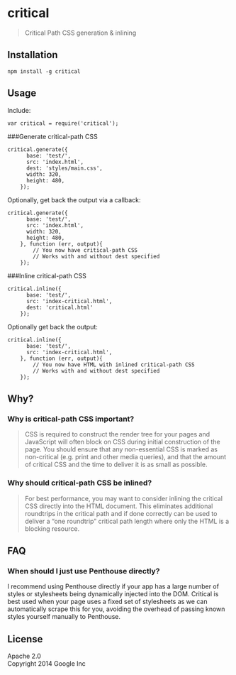 critical
========

> Critical Path CSS generation &amp; inlining

## Installation

```
npm install -g critical
```

## Usage

Include:

```
var critical = require('critical');
```

###Generate critical-path CSS

```
critical.generate({
	  base: 'test/',
	  src: 'index.html',
	  dest: 'styles/main.css',
	  width: 320,
	  height: 480,
	});
```

Optionally, get back the output via a callback:

```
critical.generate({
	  base: 'test/',
	  src: 'index.html',
	  width: 320,
	  height: 480,
	}, function (err, output){
		// You now have critical-path CSS
		// Works with and without dest specified
	});
```

###Inline critical-path CSS

```
critical.inline({
	  base: 'test/',
	  src: 'index-critical.html',
	  dest: 'critical.html'
	});
```

Optionally get back the output:

```
critical.inline({
	  base: 'test/',
	  src: 'index-critical.html',
	}, function (err, output){
		// You now have HTML with inlined critical-path CSS
		// Works with and without dest specified
	});
```

## Why?

### Why is critical-path CSS important?

> CSS is required to construct the render tree for your pages and JavaScript will often block on CSS during initial construction of the page. You should ensure that any non-essential CSS is marked as non-critical (e.g. print and other media queries), and that the amount of critical CSS and the time to deliver it is as small as possible.

### Why should critical-path CSS be inlined?

> For best performance, you may want to consider inlining the critical CSS directly into the HTML document. This eliminates additional roundtrips in the critical path and if done correctly can be used to deliver a “one roundtrip” critical path length where only the HTML is a blocking resource.

## FAQ

### When should I just use Penthouse directly?

I recommend using Penthouse directly if your app has a large number of styles or stylesheets being dynamically injected into the DOM. Critical is best used when your page uses a fixed set of stylesheets as we can automatically scrape this for you, avoiding the overhead of passing known styles yourself manually to Penthouse.

## License

Apache 2.0  
Copyright 2014 Google Inc



